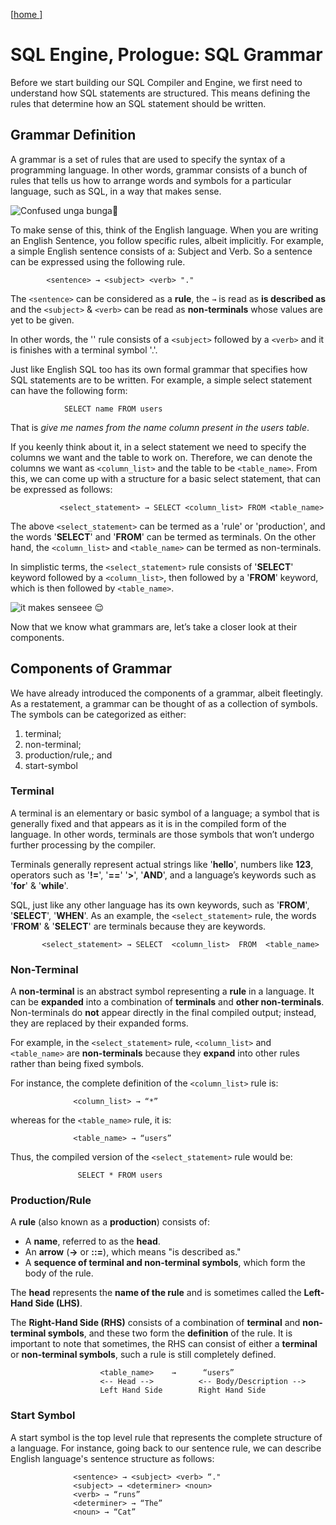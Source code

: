  [[<u>home </u>]](https://gibsonruitiari.github.io/root)


# SQL Engine, Prologue:  SQL Grammar

Before we start building our SQL Compiler and Engine, we first need to understand how SQL statements are structured. 
This means defining the rules that determine how an SQL statement should be written.


## Grammar Definition

A grammar is a set of rules that are used to specify the syntax of a programming language. 
In other words, grammar consists of a bunch of rules that tells us how to arrange words and symbols for a particular language, 
such as SQL, in a way that makes sense.

![Confused unga bunga🫤](https://media0.giphy.com/media/v1.Y2lkPTc5MGI3NjExdGVjc3AyOHJyZjFzcmllcmV2N3lmc2lsOWRscnRscmw0dzVnempleSZlcD12MV9pbnRlcm5hbF9naWZfYnlfaWQmY3Q9Zw/Wgb2FpSXxhXLVYNnUr/giphy.gif)

To make sense of this, think of the English language. When you are writing an English Sentence, you follow specific rules, albeit implicitly.
For example, a simple English sentence consists of a: Subject and Verb. So a sentence can be expressed using the following rule.

```
        <sentence> → <subject> <verb> "."
```

The `<sentence>` can be considered as a **rule**, the ` → ` is read as **is described as** and the `<subject>` & `<verb>` 
can be read as **non-terminals** whose values are yet to be given.

In other words, the '<sentence>' rule consists of a `<subject>` followed by a `<verb>` and it is finishes 
with a terminal symbol '.'.

Just like English SQL too has its own formal grammar that specifies how SQL statements are to be written. 
For example, a simple select statement can have the following form:

```
            SELECT name FROM users
```
That is _give me names from the name column present in the users table_.

If you keenly think about it, in a select statement we need to specify the columns we want and the table to work on. 
Therefore, we can denote the columns we want as `<column_list>` and the table to be `<table_name>`. 
From this, we can come up with a structure for a basic select statement, that can be expressed as follows:

```
           <select_statement> → SELECT <column_list> FROM <table_name>
```
The above `<select_statement>` can be termed as a 'rule' or 'production', and the words '**SELECT**' and '**FROM**' can be termed as terminals. 
On the other hand, the `<column_list>` and `<table_name>` can be termed as non-terminals.

In simplistic terms, the `<select_statement>` rule consists of '**SELECT**' keyword followed by a `<column_list>`, 
then followed by a '**FROM**' keyword, which is then followed by `<table_name>`.

![it makes senseee 😌](https://media1.giphy.com/media/v1.Y2lkPTc5MGI3NjExZmRydWZldjV3NDZpbzdvY3E1ZmF0anV4d2xwYnlqOGNveGxtY2RxYyZlcD12MV9pbnRlcm5hbF9naWZfYnlfaWQmY3Q9Zw/xT9DPr4VjeCgeiLoMo/giphy.gif)


Now that we know what grammars are, let’s take a closer look at their components.

## Components of Grammar

We have already introduced the components of a grammar, albeit fleetingly. As a restatement, a grammar can be thought of as a collection of symbols. The symbols can be categorized as either:

1. terminal;
2. non-terminal;
3. production/rule,; and
4. start-symbol

### Terminal

A terminal is an elementary or basic symbol of a language; a symbol that is generally fixed and that appears as it is in 
the compiled form of the language. In other words, terminals are those symbols that won’t undergo further processing by the compiler.

Terminals generally represent actual strings like '**hello**', numbers like **123**, operators such as '**!=**', '**==**'
'**>**', '**AND**', and a language’s keywords such as '**for**' & '**while**'.

SQL, just like any other language has its own keywords, such as '**FROM**', '**SELECT**', '**WHEN**'. As an example, 
the `<select_statement>` rule, the words '**FROM**' & '**SELECT**' are terminals because they are keywords.

```
       <select_statement> → SELECT  <column_list>  FROM  <table_name>
```
### Non-Terminal

A **non-terminal** is an abstract symbol representing a **rule** in a language. It can be **expanded** into a combination 
of **terminals** and **other non-terminals**. Non-terminals do **not** appear directly in the final compiled output; 
instead, they are replaced by their expanded forms.

For example, in the `<select_statement>` rule, `<column_list>` and `<table_name>` are **non-terminals** because they **expand** into 
other rules rather than being fixed symbols.

For instance, the complete definition of the `<column_list>` rule is:
```
              <column_list> → “*”
```

whereas for the `<table_name>` rule, it is:
```
              <table_name> → “users”
```

Thus, the compiled version of the `<select_statement>` rule would be:
```
               SELECT * FROM users
```

### Production/Rule

A **rule** (also known as a **production**) consists of:

- A **name**, referred to as the **head**.
- An **arrow** (**→** or **::=**), which means "is described as."
- A **sequence of terminal and non-terminal symbols**, which form the body of the rule.

The **head** represents the **name of the rule** and is sometimes called the **Left-Hand Side (LHS)**.

The **Right-Hand Side (RHS)** consists of a combination of **terminal** and **non-terminal symbols**, and these two form the **definition** of the rule.
It is important to note that sometimes, the RHS can consist of either a **terminal** or **non-terminal symbols**, such a rule is still completely defined.
```
                    <table_name>    →      “users”
                    <-- Head -->          <-- Body/Description -->
                    Left Hand Side        Right Hand Side                             
```

### Start Symbol

A start symbol is the top level rule that represents the complete structure of a language. For instance, going back to 
our sentence rule, we can describe English language's sentence structure as follows:
```
              <sentence> → <subject> <verb> “."
              <subject> → <determiner> <noun>
              <verb> → “runs”
              <determiner> → “The”
              <noun> → “Cat”
```
